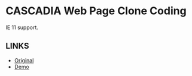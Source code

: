 # CASCADIA Web Page Clone Coding

IE 11 support.

## LINKS

- [Original](http://www.cascadia.kr/main.html)
- [Demo](https://spiffy-dolphin-f60bb8.netlify.app)
